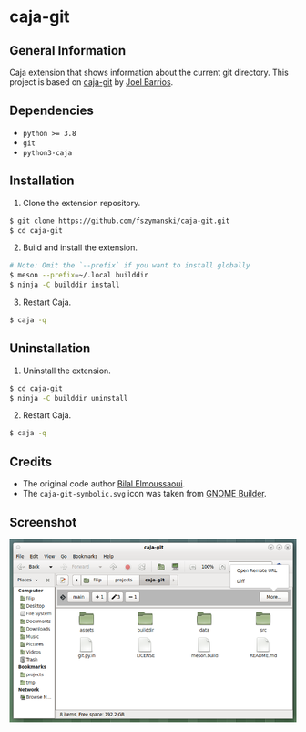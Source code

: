 # caja-git

## General Information
Caja extension that shows information about the current git directory. This project is based on [caja-git](https://github.com/darkshram/caja-git) by [Joel Barrios](https://github.com/darkshram).

## Dependencies
- `python >= 3.8`
- `git`
- `python3-caja`

## Installation
1. Clone the extension repository.
```sh
$ git clone https://github.com/fszymanski/caja-git.git
$ cd caja-git
```
2. Build and install the extension.
```sh
# Note: Omit the `--prefix` if you want to install globally
$ meson --prefix=~/.local builddir
$ ninja -C builddir install
```
3. Restart Caja.
```sh
$ caja -q
```

## Uninstallation
1. Uninstall the extension.
```sh
$ cd caja-git
$ ninja -C builddir uninstall
```
2. Restart Caja.
```sh
$ caja -q
```

## Credits
- The original code author [Bilal Elmoussaoui](https://github.com/bilelmoussaoui).
- The `caja-git-symbolic.svg` icon was taken from [GNOME Builder](https://wiki.gnome.org/Apps/Builder).

## Screenshot
![](assets/screenshot.png?raw=true "Caja main window")
